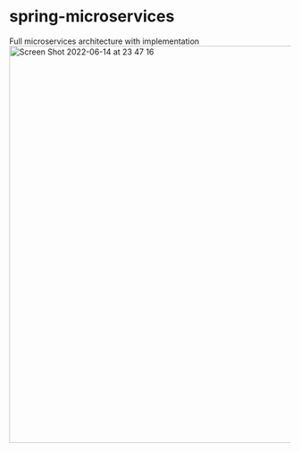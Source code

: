 # spring-microservices
Full microservices architecture with implementation
<img width="711" alt="Screen Shot 2022-06-14 at 23 47 16" src="https://user-images.githubusercontent.com/33604928/173739072-510fc41b-ac49-47fb-9092-ba06d6d6c5f3.png">
